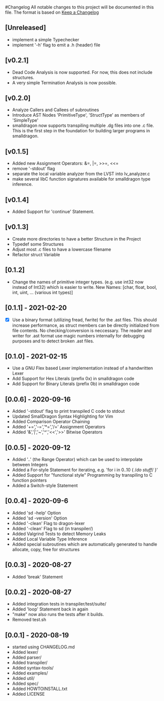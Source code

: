 #Changelog
All notable changes to this project will be documented in this file.
The format is based on [Keep a Changelog](https://keepachangelog.com/en/1.0.0/)

## [Unreleased]
- implement a simple Typechecker
- implement '-h' flag to emit a .h (header) file

## [v0.2.1]
- Dead Code Analysis is now supported. For now, this does not 
  include structures.
- A very simple Termination Analysis is now possible. 

## [v0.2.0]
- Analyze Callers and Callees of subroutines
- Introduce AST Nodes 'PrimitiveType', 'StructType' as members of
  'SimpleType'
- smalldragon now supports transpiling multiple .dg files into one .c file.
  This is the first step in the foundation for building larger programs
  in smalldragon.

## [v0.1.5]
- Added new Assignment Operators: &=, |=, >>=, <<=
- remove '-stdout' flag
- separate the local variable analyzer from the LVST into lv_analyzer.c
- make several libC function signatures available for smalldragon type inference. 

## [v0.1.4]
- Added Support for 'continue' Statement.

## [v0.1.3]
- Create more directories to have a better Structure in the Project
- Typedef some Structures
- Adjust most .c files to have a lowercase filename
- Refactor struct Variable 

## [0.1.2]
- Change the names of primitive integer types. (e.g. use int32 now instead of Int32)
  which is easier to write. New Names: [char, float, bool, int, uint, ... (various int types)] 

## [0.1.1] - 2021-02-20
- [x] Use a binary format (utilizing fread, fwrite) for the .ast files.
  This should increase performance, as struct members can be directly
  initialized from file contents. No checking/conversion is neccessary.
  The reader and writer for .ast format use magic numbers internally
  for debugging purposes and to detect broken .ast files.

## [0.1.0] - 2021-02-15
- Use a GNU Flex based Lexer implementation instead of a handwritten Lexer
- Add Support for Hex Literals    (prefix 0x) in smalldragon code
- Add Support for Binary Literals (prefix 0b) in smalldragon code

## [0.0.6] - 2020-09-16
- Added '-stdout' flag to print transpiled C code to stdout
- Updated SmallDragon Syntax Highlighting for Vim 
- Added Comparison Operator Chaining
- Added '+=','-=','\*=','/=' Assignment Operators
- Added '&','|','~','^','<<','>>' Bitwise Operators 

## [0.0.5] - 2020-09-12
- Added '..' (the Range Operator) which can be used to interpolate between Integers
- Added a For-style Statement for iterating, e.g. 'for i in 0..10 { /*do stuff*/ }'
- Added Support for "functional style" Programming by transpiling to C function pointers 
- Added a Switch-style Statement

## [0.0.4] - 2020-09-6
- Added 'sd -help' Option
- Added 'sd -version' Option
- Added '-clean' Flag to dragon-lexer
- Added '-clean' Flag to sd (in transpiler/)
- Added Valgrind Tests to detect Memory Leaks
- Added Local Variable Type Inference
- Added special subroutines which are automatically generated
  to handle allocate, copy, free for structures

## [0.0.3] - 2020-08-27
- Added 'break' Statement

## [0.0.2] - 2020-08-27
- Added integration tests in transpiler/test/suite/
- Added 'loop' Statement back in again
- "make" now also runs the tests after it builds.
- Removed test.sh

## [0.0.1] - 2020-08-19
- started using CHANGELOG.md
- Added lexer/ 
- Added parser/ 
- Added transpiler/
- Added syntax-tools/ 
- Added examples/
- Added util/ 
- Added spec/
- Added HOWTOINSTALL.txt
- Added LICENSE
